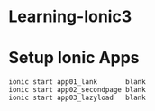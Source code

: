 # Learning-Ionic3

# Setup Ionic Apps
    ionic start app01_lank       blank
    ionic start app02_secondpage blank
    ionic start app03_lazyload   blank
